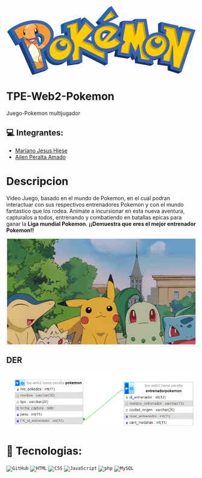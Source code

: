  
<p align="center">
  <img align="center" src="gifs/TituloPokemon.gif">
</p>

# TPE-Web2-Pokemon
Juego-Pokemon multijugador

## :computer: Integrantes:
  * [Mariano Jesus Hiese][websiteM]
  * [Ailen Peralta Amado][websiteA]

# Descripcion
Video Juego, basado en el mundo de Pokemon, en el cual podran interactuar con sus respectivos entrenadores Pokemon y con el mundo fantastico que los rodea. 
Animate a incursionar en esta nueva aventura, capturalos a todos, entrenando y combatiendo en batallas epicas para ganar la **Liga mundial Pokemon**.
**¡¡Demuestra que eres el mejor entrenador Pokemon!!**

 <p align="center">
  <img align="center" src="gifs/pokemons.gif">
</p>

## DER 
![Diagrama de Entidades y Relaciones](/images/DEREntrenadorPokemon.png)

# :rocket: Tecnologias:

<div>
	<code><img width="50" src="https://user-images.githubusercontent.com/25181517/192108374-8da61ba1-99ec-41d7-80b8-fb2f7c0a4948.png" alt="GitHub" title="GitHub"/></code>
	<code><img width="50" src="https://user-images.githubusercontent.com/25181517/192158954-f88b5814-d510-4564-b285-dff7d6400dad.png" alt="HTML" title="HTML"/></code>
	<code><img width="50" src="https://user-images.githubusercontent.com/25181517/183898674-75a4a1b1-f960-4ea9-abcb-637170a00a75.png" alt="CSS" title="CSS"/></code>
	<code><img height="55"width="50" src="https://user-images.githubusercontent.com/25181517/117447155-6a868a00-af3d-11eb-9cfe-245df15c9f3f.png" alt="JavaScript" title="JavaScript"/></code>
	<code><img width="50" src="https://user-images.githubusercontent.com/25181517/183570228-6a040b9f-3ddf-47a2-a201-743121dac664.png" alt="php" title="php"/></code>
	<code><img width="50" src="https://user-images.githubusercontent.com/25181517/183896128-ec99105a-ec1a-4d85-b08b-1aa1620b2046.png" alt="MySQL" title="MySQL"/></code>
</div>


[websiteM]: https://github.com/MarianoHR07

[websiteA]: https://github.com/2Ailu4

